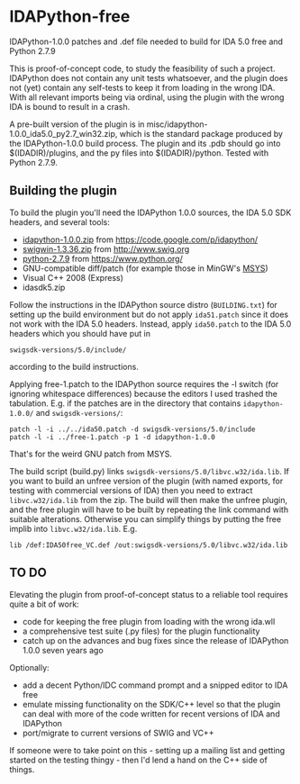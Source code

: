 # IDAPython-free
IDAPython-1.0.0 patches and .def file needed to build for IDA 5.0 free and Python 2.7.9

This is proof-of-concept code, to study the feasibility of such a project. IDAPython does not contain any unit tests whatsoever, and the plugin does not (yet) contain any self-tests to keep it from loading in the wrong IDA. With all relevant imports being via ordinal, using the plugin with the wrong IDA is bound to result in a crash.

A pre-built version of the plugin is in misc/idapython-1.0.0_ida5.0_py2.7_win32.zip, which is the standard package produced by the IDAPython-1.0.0 build process. The plugin and its .pdb should go into $(IDADIR)/plugins, and the py files into $(IDADIR)/python. Tested with Python 2.7.9.

## Building the plugin

To build the plugin you'll need the IDAPython 1.0.0 sources, the IDA 5.0 SDK headers, and several tools:
* [idapython-1.0.0.zip](https://code.google.com/p/idapython/downloads/detail?name=idapython-1.0.0.zip&can=2&q=) from https://code.google.com/p/idapython/
* [swigwin-1.3.36.zip](http://sourceforge.net/projects/swig/files/swigwin/swigwin-1.3.36/) from http://www.swig.org
* [python-2.7.9](https://www.python.org/downloads/release/python-279/) from https://www.python.org/
* GNU-compatible diff/patch (for example those in MinGW's [MSYS](http://www.mingw.org/wiki/MSYS))
* Visual C++ 2008 (Express)
* idasdk5.zip 

Follow the instructions in the IDAPython source distro (`BUILDING.txt`) for setting up the build environment but do not apply `ida51.patch` since it does not work with the IDA 5.0 headers. Instead, apply `ida50.patch` to the IDA 5.0 headers which you should have put in
```
swigsdk-versions/5.0/include/
```
according to the build instructions. 

Applying free-1.patch to the IDAPython source requires the -l switch (for ignoring whitespace differences) because the editors I used trashed the tabulation. E.g. if the patches are in the directory that contains `idapython-1.0.0/` and `swigsdk-versions/`:
```   
patch -l -i ../../ida50.patch -d swigsdk-versions/5.0/include
patch -l -i ../free-1.patch -p 1 -d idapython-1.0.0
```
That's for the weird GNU patch from MSYS.

The build script (build.py) links `swigsdk-versions/5.0/libvc.w32/ida.lib`. If you want to build an unfree version of the plugin (with named exports, for testing with commercial versions of IDA) then you need to extract `libvc.w32/ida.lib` from the zip. The build will then make the unfree plugin, and the free plugin will have to be built by repeating the link command with suitable alterations. Otherwise you can simplify things by putting the free implib into `libvc.w32/ida.lib`. E.g.
```
lib /def:IDA50free_VC.def /out:swigsdk-versions/5.0/libvc.w32/ida.lib
```

## TO DO

Elevating the plugin from proof-of-concept status to a reliable tool requires quite a bit of work:
 * code for keeping the free plugin from loading with the wrong ida.wll
 * a comprehensive test suite (.py files) for the plugin functionality
 * catch up on the advances and bug fixes since the release of IDAPython 1.0.0 seven years ago

Optionally:
 * add a decent Python/IDC command prompt and a snipped editor to IDA free
 * emulate missing functionality on the SDK/C++ level so that the plugin can deal with more of the code written for recent versions of IDA and IDAPython
 * port/migrate to current versions of SWIG and VC++

If someone were to take point on this - setting up a mailing list and getting started on the testing thingy - then I'd lend a hand on the C++ side of things.
